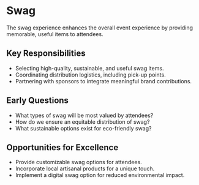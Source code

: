 # Swag

The swag experience enhances the overall event experience by providing memorable, useful items to attendees.

## Key Responsibilities
- Selecting high-quality, sustainable, and useful swag items.
- Coordinating distribution logistics, including pick-up points.
- Partnering with sponsors to integrate meaningful brand contributions.

## Early Questions
- What types of swag will be most valued by attendees?
- How do we ensure an equitable distribution of swag?
- What sustainable options exist for eco-friendly swag?

## Opportunities for Excellence
- Provide customizable swag options for attendees.
- Incorporate local artisanal products for a unique touch.
- Implement a digital swag option for reduced environmental impact.
